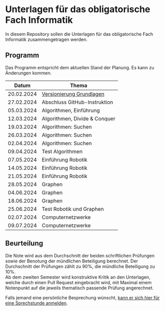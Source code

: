 # Unterlagen für das obligatorische Fach Informatik

In diesem Repository sollen die Unterlagen für das obligatorische Fach Informatik zusammengetragen werden.

## Programm

Das Programm entspricht dem aktuellen Stand der Planung. Es kann zu
Änderungen kommen.

| Datum | Thema |
| ----- | ----- |
| 20.02.2024 | [Versionierung Grundlagen](https://git-scm.com/book/de/v2) |
| 27.02.2024 | Abschluss GitHub-Instruktion |
| 05.03.2024 | Algorithmen, Einführung |
| 12.03.2024 | Algorithmen, Divide & Conquer |
| 19.03.2024 | Algorithmen: Suchen |
| 26.03.2024 | Algorithmen: Suchen |
| 02.04.2024 | Algorithmen: Suchen |
| 09.04.2024 | Test Algorithmen |
| 07.05.2024 | Einführung Robotik |
| 14.05.2024 | Einführung Robotik |
| 21.05.2024 | Einführung Robotik |
| 28.05.2024 | Graphen |
| 04.06.2024 | Graphen |
| 18.06.2024 | Graphen |
| 25.06.2024 | Test Robotik und Graphen |
| 02.07.2024 | Computernetzwerke |
| 09.07.2024 | Computernetzwerke |


## Beurteilung

Die Note wird aus dem Durchschnitt der beiden schriftlichen Prüfungen
sowie der Benotung der mündlichen Beteiligung berechnet. Der
Durchschnitt der Prüfungen zählt zu 90%, die mündliche Beteiligung zu
10%.  
Ab dem zweiten Semester wird konstruktive Kritik an den Unterlagen,
welche durch einen Pull Request eingebracht wird, mit Maximal einem
Notenpunkt auf die jeweils thematisch passende Prüfung angerechnet.

Falls jemand eine persönliche Besprechung wünscht, [kann er sich hier für
eine Sprechstunde anmelden](https://calendar.app.google/B6ZDE2UtWVfXkoo58).
